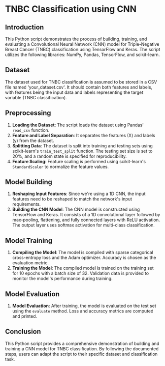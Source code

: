 # TNBC Classification using CNN

## Introduction

This Python script demonstrates the process of building, training, and evaluating a Convolutional Neural Network (CNN) model for Triple-Negative Breast Cancer (TNBC) classification using TensorFlow and Keras. The script utilizes the following libraries: NumPy, Pandas, TensorFlow, and scikit-learn.

## Dataset

The dataset used for TNBC classification is assumed to be stored in a CSV file named 'your_dataset.csv'. It should contain both features and labels, with features being the input data and labels representing the target variable (TNBC classification).

## Preprocessing

1. **Loading the Dataset**: The script loads the dataset using Pandas' `read_csv` function.
2. **Feature and Label Separation**: It separates the features (X) and labels (y) from the dataset.
3. **Splitting Data**: The dataset is split into training and testing sets using scikit-learn's `train_test_split` function. The testing set size is set to 20%, and a random state is specified for reproducibility.
4. **Feature Scaling**: Feature scaling is performed using scikit-learn's `StandardScaler` to normalize the feature values.

## Model Building

1. **Reshaping Input Features**: Since we're using a 1D CNN, the input features need to be reshaped to match the network's input requirements.
2. **Building the CNN Model**: The CNN model is constructed using TensorFlow and Keras. It consists of a 1D convolutional layer followed by max-pooling, flattening, and fully connected layers with ReLU activation. The output layer uses softmax activation for multi-class classification.

## Model Training

1. **Compiling the Model**: The model is compiled with sparse categorical cross-entropy loss and the Adam optimizer. Accuracy is chosen as the evaluation metric.
2. **Training the Model**: The compiled model is trained on the training set for 10 epochs with a batch size of 32. Validation data is provided to monitor the model's performance during training.

## Model Evaluation

1. **Model Evaluation**: After training, the model is evaluated on the test set using the `evaluate` method. Loss and accuracy metrics are computed and printed.

## Conclusion

This Python script provides a comprehensive demonstration of building and training a CNN model for TNBC classification. By following the documented steps, users can adapt the script to their specific dataset and classification task.
